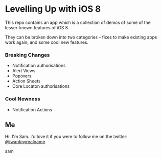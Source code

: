 # Levelling Up with iOS 8

This repo contains an app which is a collection of demos of some of
the lesser-known features of iOS 8.

They can be broken down into two categories - fixes to make existing
apps work again, and some cool new features.

### Breaking Changes
- Notification authorisations
- Alert Views
- Popovers
- Action Sheets
- Core Locaton authorisations

### Cool Newness
- Notification Actions


## Me

Hi. I'm Sam. I'd love it if you were to follow me on the twitter:
[@iwantmyrealname](https://twitter.com/iwantmyrealname).

sam

